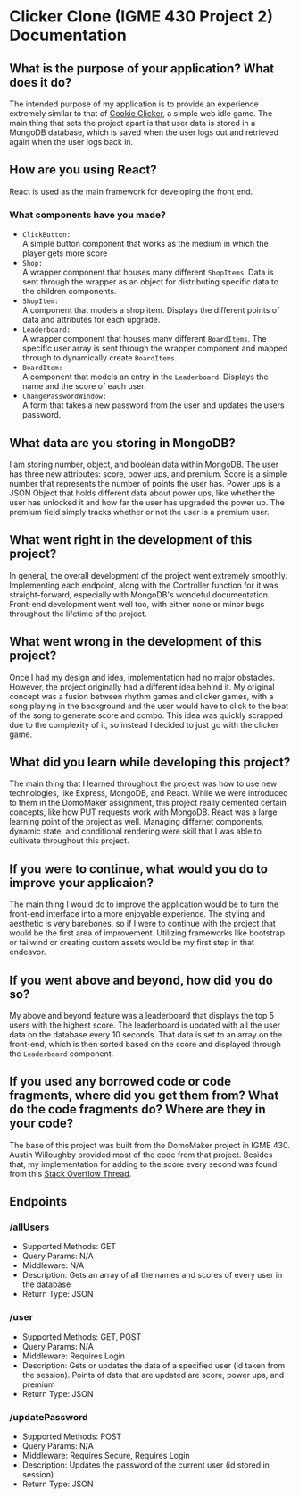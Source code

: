 # Clicker Clone (IGME 430 Project 2) Documentation

## What is the purpose of your application? What does it do?

The intended purpose of my application is to provide an experience extremely similar to that of [Cookie Clicker](https://en.wikipedia.org/wiki/Cookie_Clicker), a simple web idle game. The main thing that sets the project apart is that user data is stored in a MongoDB database, which is saved when the user logs out and retrieved again when the user logs back in.

## How are you using React?

React is used as the main framework for developing the front end.

### What components have you made?

<ul>
<li><code>ClickButton:</code></li>
A simple button component that works as the medium in which the player gets more score
<li><code>Shop:</code></li>
A wrapper component that houses many different <code>ShopItems</code>. Data is sent through the wrapper as an object for distributing specific data to the children components.
<li><code>ShopItem:</code></li>
A component that models a shop item. Displays the different points of data and attributes for each upgrade.
<li><code>Leaderboard:</code></li>
A wrapper component that houses many different <code>BoardItems</code>. The specific user array is sent through the wrapper component and mapped through to dynamically create <code>BoardItems</code>.
<li><code>BoardItem:</code></li>
A component that models an entry in the <code>Leaderboard</code>. Displays the name and the score of each user.
<li><code>ChangePasswordWindow:</code></li>
A form that takes a new password from the user and updates the users password.
</ul>

## What data are you storing in MongoDB?

I am storing number, object, and boolean data within MongoDB. The user has three new attributes: score, power ups, and premium. Score is a simple number that represents the number of points the user has. Power ups is a JSON Object that holds different data about power ups, like whether the user has unlocked it and how far the user has upgraded the power up. The premium field simply tracks whether or not the user is a premium user.

## What went right in the development of this project?

In general, the overall development of the project went extremely smoothly. Implementing each endpoint, along with the Controller function for it was straight-forward, especially with MongoDB's wondeful documentation. Front-end development went well too, with either none or minor bugs throughout the lifetime of the project.

## What went wrong in the development of this project?

Once I had my design and idea, implementation had no major obstacles. However, the project originally had a different idea behind it. My original concept was a fusion between rhythm games and clicker games, with a song playing in the background and the user would have to click to the beat of the song to generate score and combo. This idea was quickly scrapped due to the complexity of it, so instead I decided to just go with the clicker game.

## What did you learn while developing this project?

The main thing that I learned throughout the project was how to use new technologies, like Express, MongoDB, and React. While we were introduced to them in the DomoMaker assignment, this project really cemented certain concepts, like how PUT requests work with MongoDB. React was a large learning point of the project as well. Managing differnet components, dynamic state, and conditional rendering were skill that I was able to cultivate throughout this project.

## If you were to continue, what would you do to improve your applicaion?

The main thing I would do to improve the application would be to turn the front-end interface into a more enjoyable experience. The styling and aesthetic is very barebones, so if I were to continue with the project that would be the first area of improvement. Utilizing frameworks like bootstrap or tailwind or creating custom assets would be my first step in that endeavor.

## If you went above and beyond, how did you do so?

My above and beyond feature was a leaderboard that displays the top 5 users with the highest score. The leaderboard is updated with all the user data on the database every 10 seconds. That data is set to an array on the front-end, which is then sorted based on the score and displayed through the ```Leaderboard``` component.

## If you used any borrowed code or code fragments, where did you get them from? What do the code fragments do? Where are they in your code?

The base of this project was built from the DomoMaker project in IGME 430. Austin Willoughby provided most of the code from that project. Besides that, my implementation for adding to the score every second was found from this [Stack Overflow Thread](https://stackoverflow.com/questions/20598628/do-style-tags-work-in-markdown).

## Endpoints

### /allUsers
<ul>
<li>Supported Methods: GET</li>
<li>Query Params: N/A</li>
<li>Middleware: N/A</li>
<li>Description: Gets an array of all the names and scores of every user in the database</li>
<li>Return Type: JSON</li>
</ul>

### /user
<ul>
<li>Supported Methods: GET, POST</li>
<li>Query Params: N/A</li>
<li>Middleware: Requires Login</li>
<li>Description: Gets or updates the data of a specified user (id taken from the session). Points of data that are updated are score, power ups, and premium</li>
<li>Return Type: JSON</li>
</ul>

### /updatePassword
<ul>
<li>Supported Methods: POST</li>
<li>Query Params: N/A</li>
<li>Middleware: Requires Secure, Requires Login</li>
<li>Description: Updates the password of the current user (id stored in session)</li>
<li>Return Type: JSON</li>
</ul>